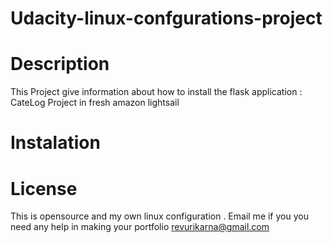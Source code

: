 # Udacity-linux-confgurations-project
# Description
This Project give information about how to install the flask application : CateLog Project in fresh amazon lightsail 
# Instalation

# License
This is opensource and my own linux configuration . Email me if you you need any help in making your portfolio revurikarna@gmail.com
